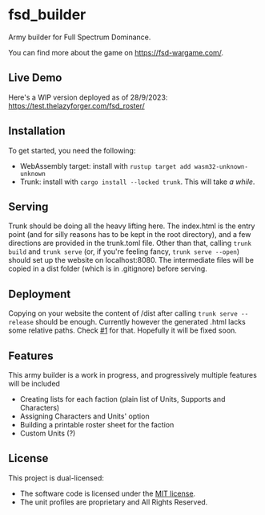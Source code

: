 # fsd_builder
Army builder for Full Spectrum Dominance.

You can find more about the game on https://fsd-wargame.com/.

## Live Demo
Here's a WIP version deployed as of 28/9/2023: https://test.thelazyforger.com/fsd_roster/

## Installation
To get started, you need the following:
* WebAssembly target: install with `rustup target add wasm32-unknown-unknown`
* Trunk: install with `cargo install --locked trunk`. This will take _a while_.

## Serving
Trunk should be doing all the heavy lifting here. 
The index.html is the entry point (and for silly reasons has to be kept in the root directory), and a few directions are provided in the trunk.toml file. Other than that, calling `trunk build` and `trunk serve` (or, if you're feeling fancy, `trunk serve --open`) should set up the website on localhost:8080.
The intermediate files will be copied in a dist folder (which is in .gitignore) before serving.

## Deployment
Copying on your website the content of /dist after calling `trunk serve --release` should be enough. Currently however the generated .html lacks some relative paths. Check [#1]([/../../issues/3](https://github.com/thelazyone/fsd_builder/issues/1)) for that. Hopefully it will be fixed soon.

## Features 
This army builder is a work in progress, and progressively multiple features will be included
* Creating lists for each faction (plain list of Units, Supports and Characters)
* Assigning Characters and Units' option
* Building a printable roster sheet for the faction
* Custom Units (?)

## License
This project is dual-licensed:

- The software code is licensed under the [MIT license](LICENSE-MIT).
- The unit profiles are proprietary and All Rights Reserved. 
